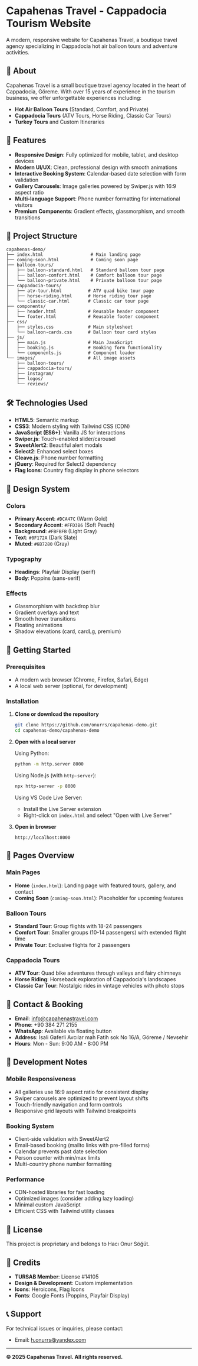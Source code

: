 # Capahenas Travel - Cappadocia Tourism Website

A modern, responsive website for Capahenas Travel, a boutique travel agency specializing in Cappadocia hot air balloon tours and adventure activities.

## 🎈 About

Capahenas Travel is a small boutique travel agency located in the heart of Cappadocia, Göreme. With over 15 years of experience in the tourism business, we offer unforgettable experiences including:

- **Hot Air Balloon Tours** (Standard, Comfort, and Private)
- **Cappadocia Tours** (ATV Tours, Horse Riding, Classic Car Tours)
- **Turkey Tours** and Custom Itineraries

## 🚀 Features

- **Responsive Design**: Fully optimized for mobile, tablet, and desktop devices
- **Modern UI/UX**: Clean, professional design with smooth animations
- **Interactive Booking System**: Calendar-based date selection with form validation
- **Gallery Carousels**: Image galleries powered by Swiper.js with 16:9 aspect ratio
- **Multi-language Support**: Phone number formatting for international visitors
- **Premium Components**: Gradient effects, glassmorphism, and smooth transitions

## 📂 Project Structure

```
capahenas-demo/
├── index.html                  # Main landing page
├── coming-soon.html            # Coming soon page
├── balloon-tours/
│   ├── balloon-standard.html   # Standard balloon tour page
│   ├── balloon-comfort.html    # Comfort balloon tour page
│   └── balloon-private.html    # Private balloon tour page
├── cappadocia-tours/
│   ├── atv-tour.html          # ATV quad bike tour page
│   ├── horse-riding.html      # Horse riding tour page
│   └── classic-car.html       # Classic car tour page
├── components/
│   ├── header.html            # Reusable header component
│   └── footer.html            # Reusable footer component
├── css/
│   ├── styles.css             # Main stylesheet
│   └── balloon-cards.css      # Balloon tour card styles
├── js/
│   ├── main.js                # Main JavaScript
│   ├── booking.js             # Booking form functionality
│   └── components.js          # Component loader
└── images/                    # All image assets
    ├── balloon-tours/
    ├── cappadocia-tours/
    ├── instagram/
    ├── logos/
    └── reviews/
```

## 🛠️ Technologies Used

- **HTML5**: Semantic markup
- **CSS3**: Modern styling with Tailwind CSS (CDN)
- **JavaScript (ES6+)**: Vanilla JS for interactions
- **Swiper.js**: Touch-enabled slider/carousel
- **SweetAlert2**: Beautiful alert modals
- **Select2**: Enhanced select boxes
- **Cleave.js**: Phone number formatting
- **jQuery**: Required for Select2 dependency
- **Flag Icons**: Country flag display in phone selectors

## 🎨 Design System

### Colors
- **Primary Accent**: `#DCA47C` (Warm Gold)
- **Secondary Accent**: `#FFD3B6` (Soft Peach)
- **Background**: `#FBFBFB` (Light Gray)
- **Text**: `#0F172A` (Dark Slate)
- **Muted**: `#6B7280` (Gray)

### Typography
- **Headings**: Playfair Display (serif)
- **Body**: Poppins (sans-serif)

### Effects
- Glassmorphism with backdrop blur
- Gradient overlays and text
- Smooth hover transitions
- Floating animations
- Shadow elevations (card, cardLg, premium)

## 🚦 Getting Started

### Prerequisites
- A modern web browser (Chrome, Firefox, Safari, Edge)
- A local web server (optional, for development)

### Installation

1. **Clone or download the repository**
   ```bash
   git clone https://github.com/onurrs/capahenas-demo.git
   cd capahenas-demo/capahenas-demo
   ```

2. **Open with a local server**
   
   Using Python:
   ```bash
   python -m http.server 8000
   ```
   
   Using Node.js (with `http-server`):
   ```bash
   npx http-server -p 8000
   ```
   
   Using VS Code Live Server:
   - Install the Live Server extension
   - Right-click on `index.html` and select "Open with Live Server"

3. **Open in browser**
   ```
   http://localhost:8000
   ```

## 📱 Pages Overview

### Main Pages
- **Home** (`index.html`): Landing page with featured tours, gallery, and contact
- **Coming Soon** (`coming-soon.html`): Placeholder for upcoming features

### Balloon Tours
- **Standard Tour**: Group flights with 18-24 passengers
- **Comfort Tour**: Smaller groups (10-14 passengers) with extended flight time
- **Private Tour**: Exclusive flights for 2 passengers

### Cappadocia Tours
- **ATV Tour**: Quad bike adventures through valleys and fairy chimneys
- **Horse Riding**: Horseback exploration of Cappadocia's landscapes
- **Classic Car Tour**: Nostalgic rides in vintage vehicles with photo stops

## 📧 Contact & Booking

- **Email**: info@capahenastravel.com
- **Phone**: +90 384 271 2155
- **WhatsApp**: Available via floating button
- **Address**: Isali Gaferli Avcılar mah Fatih sok No 16/A, Göreme / Nevsehir
- **Hours**: Mon - Sun: 9:00 AM - 8:00 PM

## 🔧 Development Notes

### Mobile Responsiveness
- All galleries use 16:9 aspect ratio for consistent display
- Swiper carousels are optimized to prevent layout shifts
- Touch-friendly navigation and form controls
- Responsive grid layouts with Tailwind breakpoints

### Booking System
- Client-side validation with SweetAlert2
- Email-based booking (mailto links with pre-filled forms)
- Calendar prevents past date selection
- Person counter with min/max limits
- Multi-country phone number formatting

### Performance
- CDN-hosted libraries for fast loading
- Optimized images (consider adding lazy loading)
- Minimal custom JavaScript
- Efficient CSS with Tailwind utility classes

## 📝 License

This project is proprietary and belongs to Hacı Onur Söğüt.

## 🤝 Credits

- **TURSAB Member**: License #14105
- **Design & Development**: Custom implementation
- **Icons**: Heroicons, Flag Icons
- **Fonts**: Google Fonts (Poppins, Playfair Display)

## 📞 Support

For technical issues or inquiries, please contact:
- Email: h.onurrs@yandex.com

---

**© 2025 Capahenas Travel. All rights reserved.**
